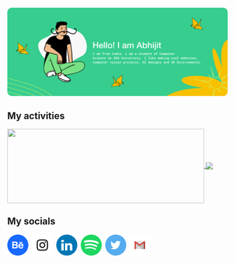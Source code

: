 <p align="center">
  <img width="auto" src="hd.png" alt="Data">
</p>

## My activities

<a href="https://github.com/oyeabhijit/github-readme-stats">
  <img width=450 height=170 align="center" src="https://github-readme-stats.vercel.app/api?username=oyeabhijit&theme=midnight-purple&show_icons=true&bg_color=0D1117&hide_border=true" />
</a>
<a href="https://github.com/oyeabhijit/github-readme-stats">
  <img align="center" src="https://github-readme-stats.vercel.app/api/top-langs/?username=oyeabhijit&theme=midnight-purple&layout=compact&bg_color=0D1117&hide_border=true" />
</a>

## My socials
<p align="left">
  <a href="https://www.behance.net/abhijitroutdotdev" target="_blank"><img width="auto" src="/icons/Behance.png" alt="Behance"></a>&nbsp;
  <a href="https://www.instagram.com/abhijitrout.dev" target="_blank"><img width="auto" src="/icons/Instagram.png" alt="Insta"></a>&nbsp;
  <a href="https://www.linkedin.com/in/oyeabhijit" target="_blank"><img width="auto" src="/icons/LinkedIN.png" alt="Linkedin"></a>&nbsp;
  <a href="https://open.spotify.com/user/31bprmf7kj6kkwpcwan2bbwa2bn4?si=e4716ea049694b1f" target="_blank"><img width="auto" src="/icons/Spotify.png" alt="Spotify"></a>&nbsp;
  <a href="https://www.twitter.com/oyeabhijit" target="_blank"><img width="auto" src="/icons/Twitter.png" alt="Twitter"></a>&nbsp;
  <a href="mailto:abhijitrout.dev@gmail.com" target="_blank"><img width="auto" src="/icons/Gmail.png" alt="Mail"></a>  
</p>
